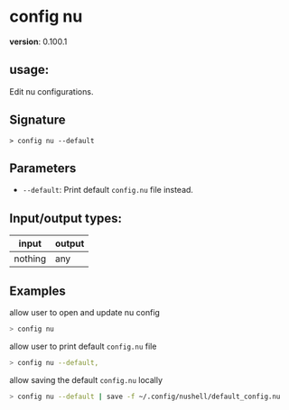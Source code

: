 # config nu

**version**: 0.100.1

## **usage**:

Edit nu configurations.

## Signature

`> config nu --default`

## Parameters

- `--default`: Print default `config.nu` file instead.

## Input/output types:

| input   | output |
| ------- | ------ |
| nothing | any    |

## Examples

allow user to open and update nu config

```bash
> config nu
```

allow user to print default `config.nu` file

```bash
> config nu --default,
```

allow saving the default `config.nu` locally

```bash
> config nu --default | save -f ~/.config/nushell/default_config.nu
```

